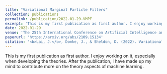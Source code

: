 ```yaml
---
title: "Variational Marginal Particle Filters"
collection: publications
permalink: /publication/2022-01-29-VMPF
excerpt: 'This is my first publication as first author. I enjoy working on it, especially when developing the theories. After the publication, I have made up my mind to contribute more on the theory aspects of machine learning.'
date: 2022-01-29
venue: 'The 25th International Conference on Artificial Intelligence and Statistics (AISTATS) 2022'
paperurl: 'https://arxiv.org/abs/2109.15134'
citation: '<b>Lai, J.</b>, Domke, J., & Sheldon, D. (2022). Variational Marginal Particle Filters. _AISTATS_.'
---
```

This is my first publication as first author. I enjoy working on it, especially when developing the theories. After the publication, I have made up my mind to contribute more on the theory aspects of machine learning.
